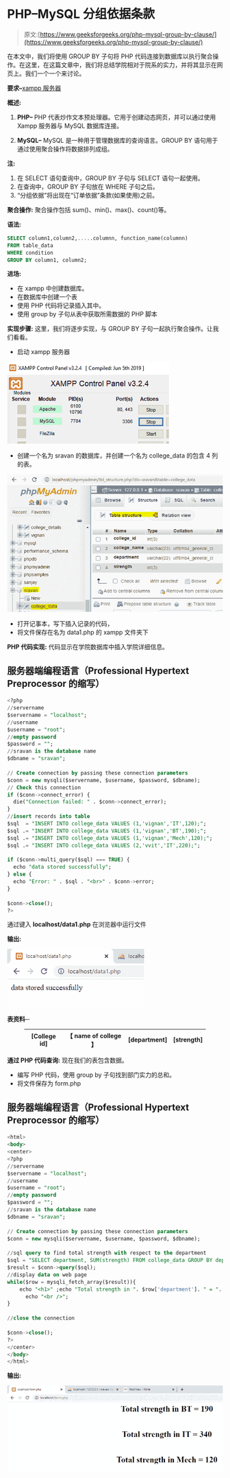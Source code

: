 # PHP–MySQL 分组依据条款

> 原文:[https://www.geeksforgeeks.org/php-mysql-group-by-clause/](https://www.geeksforgeeks.org/php-mysql-group-by-clause/)

在本文中，我们将使用 GROUP BY 子句将 PHP 代码连接到数据库以执行聚合操作。在这里，在这篇文章中，我们将总结学院相对于院系的实力，并将其显示在网页上。我们一个一个来讨论。

**要求–**[xampp 服务器](https://www.geeksforgeeks.org/how-to-install-xampp-on-windows/)

**概述:**

1.  **PHP–**
    PHP 代表炒作文本预处理器。它用于创建动态网页，并可以通过使用 Xampp 服务器与 MySQL 数据库连接。

2.  **MySQL–**
    MySQL 是一种用于管理数据库的查询语言。GROUP BY 语句用于通过使用聚合操作将数据排列成组。

**注:**

1.  在 SELECT 语句查询中，GROUP BY 子句与 SELECT 语句一起使用。
2.  在查询中，GROUP BY 子句放在 WHERE 子句之后。
3.  “分组依据”将出现在“订单依据”条款(如果使用)之前。

**聚合操作:**
聚合操作包括 sum()、min()、max()、count()等。

**语法:**

```sql
SELECT column1,column2,.....columnn, function_name(columnn)
FROM table_data 
WHERE condition
GROUP BY column1, column2;
```

**进场:**

*   在 xampp 中创建数据库。
*   在数据库中创建一个表
*   使用 PHP 代码将记录插入其中。
*   使用 group by 子句从表中获取所需数据的 PHP 脚本

**实现步骤:**
这里，我们将逐步实现，与 GROUP BY 子句一起执行聚合操作。让我们看看。

*   启动 xampp 服务器

![](img/d7f3c9a804ecf40ce615e48c050e12eb.png)

*   创建一个名为 sravan 的数据库，并创建一个名为 college_data 的包含 4 列的表。

![](img/268c01be7932a8b64cdbe9f39c0eb66b.png)

*   打开记事本，写下插入记录的代码，
*   将文件保存在名为 data1.php 的 xampp 文件夹下

**PHP 代码实现:**
代码显示在学院数据库中插入学院详细信息。

## 服务器端编程语言（Professional Hypertext Preprocessor 的缩写）

```sql
<?php
//servername
$servername = "localhost";
//username
$username = "root";
//empty password
$password = "";
//sravan is the database name
$dbname = "sravan";

// Create connection by passing these connection parameters
$conn = new mysqli($servername, $username, $password, $dbname);
// Check this connection
if ($conn->connect_error) {
  die("Connection failed: " . $conn->connect_error);
}
//insert records into table
$sql  = "INSERT INTO college_data VALUES (1,'vignan','IT',120);";
$sql .= "INSERT INTO college_data VALUES (1,'vignan','BT',190);";
$sql .= "INSERT INTO college_data VALUES (1,'vignan','Mech',120);";
$sql .= "INSERT INTO college_data VALUES (2,'vvit','IT',220);";

if ($conn->multi_query($sql) === TRUE) {
  echo "data stored successfully";
} else {
  echo "Error: " . $sql . "<br>" . $conn->error;
}

$conn->close();
?>
```

通过键入 **localhost/data1.php** 在浏览器中运行文件

**输出:**

![](img/dc2c2ee98e1a60c52e43f3684ef86197.png)

**表资料─**

<figure class="table">

| [College id] | 【 name of college 】 | [department] | [strength] |
| --- | --- | --- | --- |

</figure>

**通过 PHP 代码查询:**
现在我们的表包含数据。

*   编写 PHP 代码，使用 group by 子句找到部门实力的总和。
*   将文件保存为 form.php

## 服务器端编程语言（Professional Hypertext Preprocessor 的缩写）

```sql
<html>
<body>
<center>
<?php
//servername
$servername = "localhost";
//username
$username = "root";
//empty password
$password = "";
//sravan is the database name
$dbname = "sravan";

// Create connection by passing these connection parameters
$conn = new mysqli($servername, $username, $password, $dbname);

//sql query to find total strength with respect to the department
$sql = "SELECT department, SUM(strength) FROM college_data GROUP BY department";
$result = $conn->query($sql);
//display data on web page
while($row = mysqli_fetch_array($result)){
    echo "<h1>" ;echo "Total strength in ". $row['department']. " = ". $row['SUM(strength)'];echo "</h1>";
      echo "<br />";
}

//close the connection

$conn->close();
?>
</center>
</body>
</html>
```

**输出:**

![](img/afbcbcf7ce4cabcef0164ee876cf6c00.png)